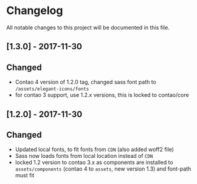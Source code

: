 # Changelog
All notable changes to this project will be documented in this file.

## [1.3.0] - 2017-11-30

## Changed
- Contao 4 version of 1.2.0 tag, changed sass font path to `/assets/elegant-icons/fonts`
- for contao 3 support, use 1.2.x versions, this is locked to contao/core

## [1.2.0] - 2017-11-30

## Changed
- Updated local fonts, to fit fonts from `CDN` (also added woff2 file)
- Sass now loads fonts from local location instead of `CDN`
- locked 1.2 version to contao 3.x as components are installed to `assets/components` (contao 4 to `assets`, new version 1.3) and font-path must fit 
